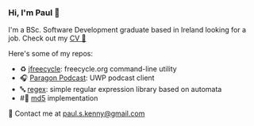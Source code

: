 ### Hi, I'm Paul 👋

I'm a BSc. Software Development graduate based in Ireland looking for a job. Check out my [CV 📄](https://github.com/pskenny/pskenny.github.io/raw/master/assets/static/cv.pdf)

Here's some of my repos:

- ♻️ [jfreecycle](https://github.com/pskenny/jfreecycle): freecycle.org command-line utility
- 🎧 [Paragon Podcast](https://github.com/pskenny/paragon-podcast): UWP podcast client
- 🔤 [regex](): simple regular expression library based on automata
- #⃣ [md5](https://github.com/pskenny/md5) implementation

💬 Contact me at [paul.s.kenny@gmail.com](mailto:paul.s.kenny@gmail.com)
